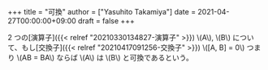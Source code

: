 +++
title = "可換"
author = ["Yasuhito Takamiya"]
date = 2021-04-27T00:00:00+09:00
draft = false
+++

2 つの[演算子]({{< relref "20210330134827-演算子" >}}) \\(A\\), \\(B\\) について、もし[交換子]({{< relref "20210417091256-交換子" >}}) \\([A, B] = 0\\) つまり \\(AB = BA\\) ならば \\(A\\) は \\(B\\) と可換であるという。
